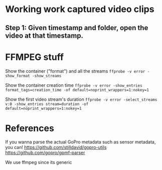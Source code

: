 # Working work captured video clips



## Step 1: Given timestamp and folder, open the video at that timestamp.



# FFMPEG stuff

Show the container ("format") and all the streams
`ffprobe -v error -show_format -show_streams`

Show the container creation time
`ffprobe -v error -show_entries format_tags=creation_time -of default=noprint_wrappers=1:nokey=1`

Show the first video stream's duration
`ffprobe -v error -select_streams v:0 -show_entries stream=duration -of default=noprint_wrappers=1:nokey=1`

# References

If you wanna parse the actual GoPro metadata such as sensor metadata, you can!
https://github.com/stilldavid/gopro-utils
https://github.com/gopro/gpmf-parser

We use ffmpeg since its generic

